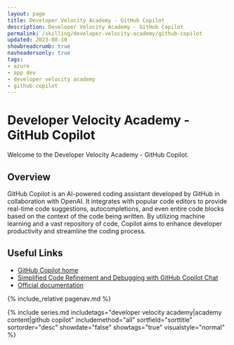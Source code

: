 ```yaml
---
layout: page
title: Developer Velocity Academy - GitHub Copilot
description: Developer Velocity Academy - GitHub Copilot
permalink: /skilling/developer-velocity-academy/github-copilot
updated: 2023-08-10
showbreadcrumb: true
navheadersonly: true
tags:
- azure
- app dev
- developer velocity academy
- github copilot
---
```


# Developer Velocity Academy - GitHub Copilot

Welcome to the Developer Velocity Academy - GitHub Copilot.

## Overview

GitHub Copilot is an AI-powered coding assistant developed by GitHub in collaboration with OpenAI. It integrates with popular code editors to provide real-time code suggestions, autocompletions, and even entire code blocks based on the context of the code being written. By utilizing machine learning and a vast repository of code, Copilot aims to enhance developer productivity and streamline the coding process.

## Useful Links

- [GitHub Copilot home](https://resources.github.com/copilot-for-business/)
- [Simplified Code Refinement and Debugging with GitHub Copilot Chat](https://devblogs.microsoft.com/visualstudio/simplified-code-refinement-and-debugging-with-github-copilot-chat/)
- [Official documentation](https://docs.github.com/copilot)

{% include_relative pagenav.md %}

{% include series.md 
    includetags="developer velocity academy|academy content|github copilot" 
    includemethod="all" 
    sortfield="sorttitle" sortorder="desc" showdate="false" 
    showtags="true" visualstyle="normal" 
%}